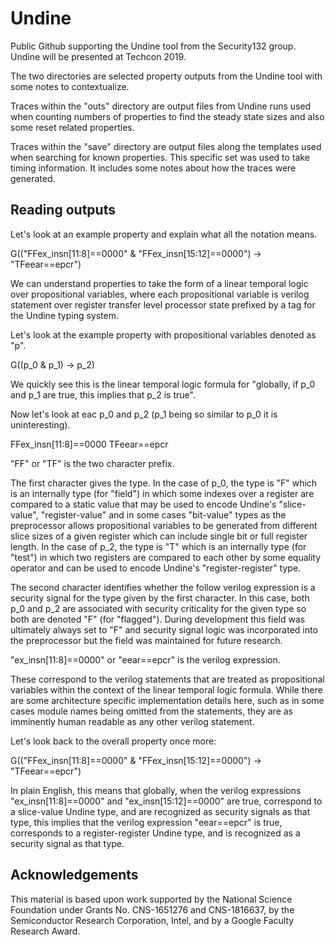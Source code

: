 # Undine
Public Github supporting the Undine tool from the Security132 group.  Undine will be presented at Techcon 2019.

The two directories are selected property outputs from the Undine tool with some notes to contextualize.

Traces within the "outs" directory are output files from Undine runs used when counting numbers of properties to find the steady state sizes and also some reset related properties.

Traces within the "save" directory are output files along the templates used when searching for known properties.  This specific set was used to take timing information.  It includes some notes about how the traces were generated.

## Reading outputs

Let's look at an example property and explain what all the notation means.

G(("FFex_insn[11:8]==0000" & "FFex_insn[15:12]==0000") -> "TFeear==epcr")

We can understand properties to take the form of a linear temporal logic over propositional variables, where each propositional variable is verilog statement over register transfer level processor state prefixed by a tag for the Undine typing system.

Let's look at the example property with propositional variables denoted as "p".

G((p_0 & p_1) -> p_2)

We quickly see this is the linear temporal logic formula for "globally, if p_0 and p_1 are true, this implies that p_2 is true".

Now let's look at eac p_0 and p_2 (p_1 being so similar to p_0 it is uninteresting).

FFex_insn[11:8]==0000
TFeear==epcr

"FF" or "TF" is the two character prefix.  

The first character gives the type.  In the case of p_0, the type is "F" which is an internally type (for "field") in which some indexes over a register are compared to a static value that may be used to encode Undine's "slice-value", "register-value" and in some cases "bit-value" types as the preprocessor allows propositional variables to be generated from different slice sizes of a given register which can include single bit or full register length.  In the case of p_2, the type is "T" which is an internally type (for "test") in which two registers are compared to each other by some equality operator and can be used to encode Undine's "register-register" type.

The second character identifies whether the follow verilog expression is a security signal for the type given by the first character.  In this case, both p_0 and p_2 are associated with security criticality for the given type so both are denoted "F" (for "flagged").  During development this field was ultimately always set to "F" and security signal logic was incorporated into the preprocessor but the field was maintained for future research.

"ex_insn[11:8]==0000" or "eear==epcr" is the verilog expression.

These correspond to the verilog statements that are treated as propositional variables within the context of the linear temporal logic formula.  While there are some architecture specific implementation details here, such as in some cases module names being omitted from the statements, they are as imminently human readable as any other verilog statement.

Let's look back to the overall property once more:

G(("FFex_insn[11:8]==0000" & "FFex_insn[15:12]==0000") -> "TFeear==epcr")

In plain English, this means that globally, when the verilog expressions "ex_insn[11:8]==0000" and "ex_insn[15:12]==0000" are true, correspond to a slice-value Undine type, and are recognized as security signals as that type, this implies that the verilog expression "eear==epcr" is true, corresponds to a register-register Undine type, and is recognized as a security signal as that type.

## Acknowledgements  

This material is based upon work
supported by the National Science Foundation under Grants
No. CNS-1651276 and CNS-1816637, by the Semiconductor
Research Corporation, Intel, and by a Google Faculty Research
Award.
